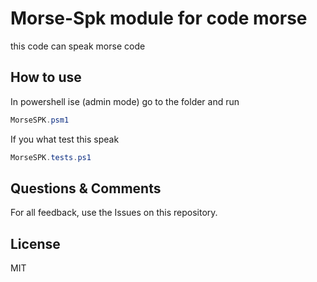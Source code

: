 # Morse-Spk module for code morse
this code can speak morse code 

## How to use
In powershell ise (admin mode) go to the folder and run
```powershell
MorseSPK.psm1
```
If you what test this speak 
```powershell
MorseSPK.tests.ps1
```
Questions & Comments
--------------------

For all feedback, use the Issues on this repository.

License 
-------
MIT